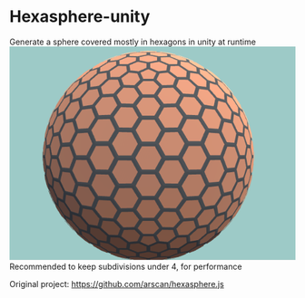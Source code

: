 # Hexasphere-unity
Generate a sphere covered mostly in hexagons in unity at runtime
![cover](cover.png)
Recommended to keep subdivisions under 4, for performance

Original project: https://github.com/arscan/hexasphere.js
